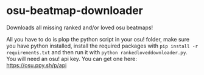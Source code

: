# osu-beatmap-downloader
Downloads all missing ranked and/or loved osu beatmaps!

All you have to do is plop the python script in your osu! folder, make sure you have python installed, install the required packages with `pip install -r requirements.txt` and then run it with `python rankedloveddownloader.py`. You will need an osu! api key. You can get one here: https://osu.ppy.sh/p/api
